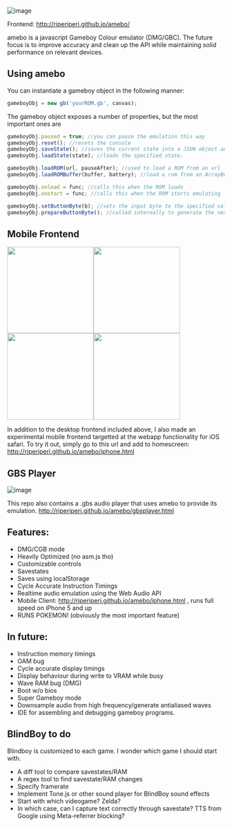 ![image](https://cdn.discordapp.com/attachments/157873776040607744/361574334096998400/logo.png)

Frontend: http://riperiperi.github.io/amebo/

amebo is a javascript Gameboy Colour emulator (DMG/GBC). The future focus is to improve accuracy and clean up the API while maintaining solid performance on relevant devices.

## Using amebo

You can instantiate a gameboy object in the following manner:

```javascript
gameboyObj = new gb('yourROM.gb', canvas);
```

The gameboy object exposes a number of properties, but the most important ones are
```javascript
gameboyObj.paused = true; //you can pause the emulation this way
gameboyObj.reset(); //resets the console
gameboyObj.saveState(); //saves the current state into a JSON object and returns it.
gameboyObj.loadState(state); //loads the specified state.

gameboyObj.loadROM(url, pauseAfter); //used to load a ROM from an url
gameboyObj.loadROMBuffer(buffer, battery); //load a rom from an ArrayBuffer

gameboyObj.onload = func; //calls this when the ROM loads
gameboyObj.onstart = func; //calls this when the ROM starts emulating

gameboyObj.setButtonByte(b); //sets the input byte to the specified value. 
gameboyObj.prepareButtonByte(); //called internally to generate the next input. Overwrite this with something that uses the above to implement a custom input system.
```

## Mobile Frontend
<img src="https://cdn.discordapp.com/attachments/157873776040607744/361569999820816386/image.png" width=200><img src="https://cdn.discordapp.com/attachments/157873776040607744/361569816416616448/unknown.png" width=200><img src="https://cdn.discordapp.com/attachments/157873776040607744/361569052373549056/image.png" width=200><img src="https://cdn.discordapp.com/attachments/157873776040607744/361569011411976199/image.png" width=200>

In addition to the desktop frontend included above, I also made an experimental mobile frontend targetted at the webapp functionality for iOS safari. To try it out, simply go to this url and add to homescreen:
http://riperiperi.github.io/amebo/iphone.html

## GBS Player
![image](https://cdn.discordapp.com/attachments/157873776040607744/361571899828076544/unknown.png)

This repo also contains a .gbs audio player that uses amebo to provide its emulation.
http://riperiperi.github.io/amebo/gbsplayer.html

## Features:

- DMG/CGB mode
- Heavily Optimized (no asm.js tho)
- Customizable controls
- Savestates
- Saves using localStorage
- Cycle Accurate Instruction Timings
- Realtime audio emulation using the Web Audio API
- Mobile Client: http://riperiperi.github.io/amebo/iphone.html , runs full speed on iPhone 5 and up
- RUNS POKEMON! (obviously the most important feature)

## In future:

- Instruction memory timings
- OAM bug
- Cycle accurate display timings
- Display behaviour during write to VRAM while busy
- Wave RAM bug (DMG)
- Boot w/o bios
- Super Gameboy mode
- Downsample audio from high frequency/generate antialiased waves
- IDE for assembling and debugging gameboy programs.

## BlindBoy to do

Blindboy is customized to each game. I wonder which game I should start with.

-  A diff tool to compare savestates/RAM
-  A regex tool to find savestate/RAM changes
-  Specify framerate
-  Implement Tone.js or other sound player for BlindBoy sound effects
-  Start with which videogame? Zelda?
-  In which case, can I capture text correctly through savestate? TTS from Google using Meta-referrer blocking?
